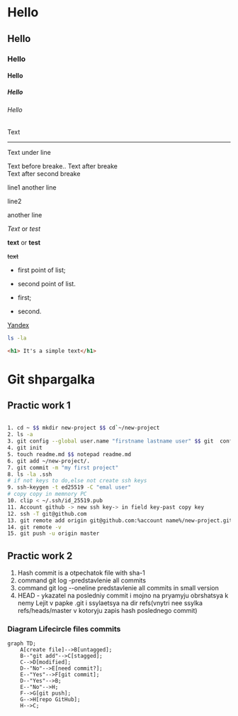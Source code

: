 # Hello
## Hello
### Hello
#### Hello
##### Hello
###### Hello

Text 

---

Text under line

Text before breake..
Text after breake <br>
Text after second breake

line1
another line

line2

another line

*Text* or _test_

**text** or __test__

~~text~~

* first point of list;

* second point of list.

- first;

- second.

[Yandex](http://www.ya.ru "Ya am Yandex!")

```bash
ls -la
```
```html
<h1> It's a simple text</h1>
```
# Git shpargalka

## Practic work 1
```Bash

1. cd ~ $$ mkdir new-project $$ cd`~/new-project
2. ls -a
3. git config --global user.name "firstname lastname user" $$ git  config --global user.email "email" $$ cat ~/.gitconfig
4. git init
5. touch readme.md $$ notepad readme.md
6. git add ~/new-project/.
7. git commit -m "my first project"
8. ls -la .ssh
# if not keys to do,else not create ssh keys
9. ssh-keygen -t ed25519 -C "emal user"
# copy copy in memnory PC
10. clip < ~/.ssh/id_25519.pub
11. Account github -> new ssh key-> in field key-past copy key
12. ssh -T git@github.com
13. git remote add origin git@github.com:%account name%/new-project.git
14. git remote -v
15. git push -u origin master

```
## Practic work 2 
1. Hash commit is a otpechatok file with sha-1 
2. command git log -predstavlenie all commits
3. command git log --oneline  predstavlenie all commits in small version
4. HEAD - ykazatel na posledniy commit i mojno na pryamyju obrshatsya k nemy
Lejit v papke .git i ssylaetsya na dir refs(vnytri nee ssylka refs/heads/master v kotoryju zapis hash poslednego commit)

### Diagram Lifecircle  files commits

```mermaid
graph TD;
    A[create file]-->B[untagged];
    B--"git add"-->C[stagged];
    C-->D[modified];
    D--"No"-->E[need commit?];
    E--"Yes"-->F[git commit];
    D--"Yes"-->B;
    E--"No"-->H;
    F-->G[git push];
    G-->H[repo GitHub];
    H-->C; 
```
